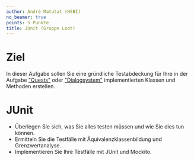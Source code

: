 ```yaml
---
author: André Matutat (HSBI)
no_beamer: true
points: 5 Punkte
title: JUnit (Gruppe Loot)
---
```


# Ziel

In dieser Aufgabe sollen Sie eine gründliche Testabdeckung für Ihre in der Aufgabe ["Quests"](taskloot-quests.md) oder
["Dialogsystem"](taskloot-dialogsystem.md) implementierten Klassen und Methoden erstellen.

# JUnit

-   Überlegen Sie sich, was Sie alles testen müssen und wie Sie dies tun können.
-   Ermitteln Sie die Testfälle mit Äquivalenzklassenbildung und Grenzwertanalyse.
-   Implementieren Sie Ihre Testfälle mit JUnit und Mockito.
